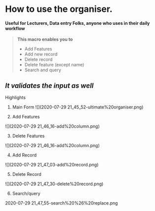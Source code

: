 # How to use the organiser.
#### Useful for Lecturers, Data entry Folks, anyone who uses in their daily workflow
> **This macro enables you to**
> - Add Features
> - Add new record
> - Delete record
> - Delete feature (except name)
> - Search and query

***It validates the input as well***
---

Highlights
1. Main Form
![](2020-07-29 21_45_52-ultimate%20organiser.png)

2. Add Features

![](2020-07-29 21_46_16-add%20column.png)

3. Delete Features

![](2020-07-29 21_46_16-add%20column.png)

4. Add Record

![](2020-07-29 21_47_03-add%20record.png)

5. Delete Record

![](2020-07-29 21_47_30-delete%20record.png)

6. Search/query

2020-07-29 21_47_55-search%20%26%20replace.png
